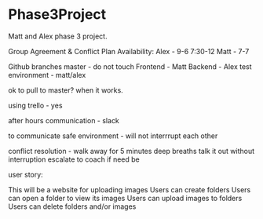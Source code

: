 # Phase3Project
Matt and Alex phase 3 project. 

Group Agreement & Conflict Plan
Availability:
Alex - 9-6 7:30-12
Matt - 7-7

Github branches
master - do not touch
Frontend - Matt
Backend - Alex
test environment - matt/alex

ok to pull to master?
when it works.

using trello - yes

after hours communication - slack

to communicate safe environment -
will not interrrupt each other

conflict resolution -
walk away for 5 minutes
deep breaths
talk it out without interruption
escalate to coach if need be

user story:

This will be a website for uploading images
Users can create folders
Users can open a folder to view its images
Users can upload images to folders
Users can delete folders and/or images